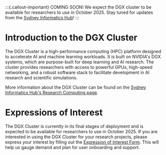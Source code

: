 :::{.callout-important}
COMING SOON! We expect the DGX cluster to be available for researchers to use in October 2025. Stay tuned for updates from the [Sydney Informatics Hub](https://www.sydney.edu.au/research/facilities/sydney-informatics-hub.html)!
:::

# Introduction to the DGX Cluster

The DGX Cluster is a high-performance computing (HPC) platform designed to accelerate AI and machine learning workloads. It is built on NVIDIA's DGX systems, which are purpose-built for deep learning and AI research. The cluster provides researchers with access to powerful GPUs, high-speed networking, and a robust software stack to facilitate development in AI research and scientific simulations.

More information about the DGX Cluster can be found on the [Sydney Informatics Hub's Research Computing page](https://sydneyuni.atlassian.net/wiki/spaces/RC/pages/3579674625/SIH+GPU+Cluster).

# Expressions of Interest
The DGX Cluster is currently in its final stages of deployment and is expected to be available for researchers to use in October 2025. If you are interested in using the DGX Cluster for your research projects, please express your interest by filling out the [Expression of Interest Form](https://forms.office.com/r/kmn4P1WNjq). This will help us gauge demand and plan for user onboarding and support.